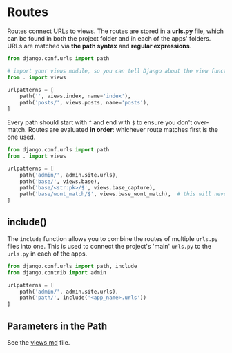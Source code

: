 
# Routes

Routes connect URLs to views. The routes are stored in a **urls.py** file, which can be found in both the project folder and in each of the apps' folders. URLs are matched via **the path syntax** and **regular expressions**.

```python
from django.conf.urls import path

# import your views module, so you can tell Django about the view functions
from . import views

urlpatterns = [
    path('', views.index, name='index'),
    path('posts/', views.posts, name='posts'),
]
```

Every path should start with `^` and end with `$` to ensure you don't over-match. Routes are evaluated **in order**: whichever route matches first is the one used.

```python
from django.conf.urls import path
from . import views

urlpatterns = [
    path('admin/', admin.site.urls),
    path('base/', views.base),
    path('base/<str:pk>/$', views.base_capture),
    path('base/wont_match/$', views.base_wont_match),  # this will never match because of _both_ of above routes.
]
```

## include()

The `include` function allows you to combine the routes of multiple `urls.py` files into one. This is used to connect the project's 'main' `urls.py` to the `urls.py` in each of the apps.

```python
from django.conf.urls import path, include
from django.contrib import admin

urlpatterns = [
    path('admin/', admin.site.urls),
    path('path/', include('<app_name>.urls'))
]
```

## Parameters in the Path

See the [views.md](02%20-%20Views.md#path-parameters) file.
